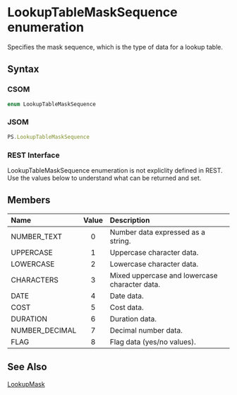 [comment]: # (Name:LookupTableMaskSequence)
[comment]: # (Type:Enum)
[comment]: # (Status:Verified)

# <a name="name"></a>LookupTableMaskSequence enumeration

<a name="description"></a>Specifies the mask sequence, which is the type of data for a lookup table.

## <a name="syntax"></a>Syntax

### CSOM

```C#
enum LookupTableMaskSequence 
```
### JSOM

```JavaScript
PS.LookupTableMaskSequence
```
### REST Interface

LookupTableMaskSequence enumeration is not expliclity defined in REST.  Use the values below to understand what can be returned and set.

## <a name="members"></a>Members

<a name="enumMembers"></a>

|**Name**|**Value**|**Description**|
|:------ |:----: |:----- |
|<a name="NUMBER_TEXT"></a>NUMBER_TEXT|0|Number data expressed as a string.|
|<a name="UPPERCASE"></a>UPPERCASE|1|Uppercase character data.|
|<a name="LOWERCASE"></a>LOWERCASE|2|Lowercase character data.|
|<a name="CHARACTERS"></a>CHARACTERS|3|Mixed uppercase and lowercase character data.|
|<a name="DATE"></a>DATE|4|Date data.|
|<a name="COST"></a>COST|5|Cost data.|
|<a name="DURATION"></a>DURATION|6|Duration data.|
|<a name="NUMBER_DECIMAL"></a>NUMBER_DECIMAL|7|Decimal number data.|
|<a name="FLAG"></a>FLAG|8|Flag data (yes/no values).|

## <a name="seeAlso"></a>See Also

[LookupMask](LookupMask.md)<br/>
